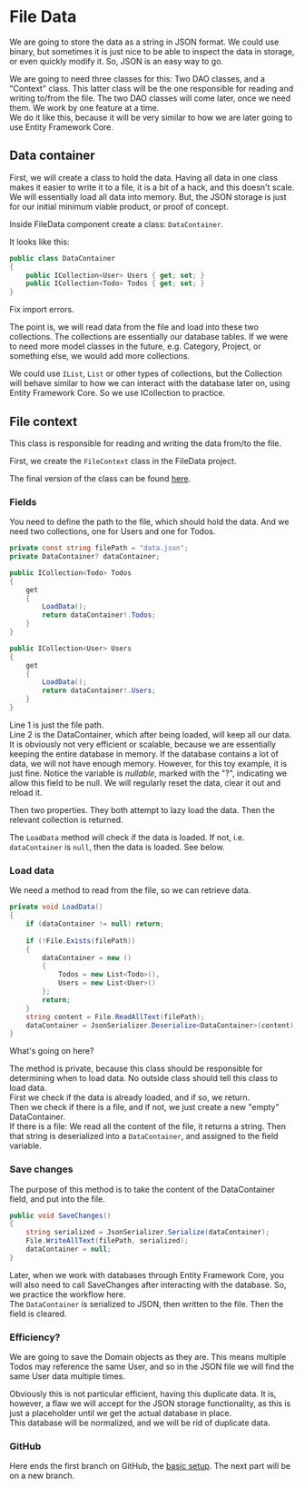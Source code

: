 # File Data

We are going to store the data as a string in JSON format. 
We could use binary, but sometimes it is just nice to be able to inspect the data in storage, or even quickly modify it. 
So, JSON is an easy way to go.

We are going to need three classes for this: Two DAO classes, and a "Context" class. 
This latter class will be the one responsible for reading and writing to/from the file. The two DAO classes will come later, once we need them. We work by one feature at a time.\
We do it like this, because it will be very similar to how we are later going to use Entity Framework Core.

## Data container

First, we will create a class to hold the data. Having all data in one class makes it easier to write it to a file, it is a bit of a hack, and this doesn't scale. We will essentially load all data into memory. But, the JSON storage is just for our initial minimum viable product, or proof of concept.

Inside FileData component create a class: `DataContainer`.

It looks like this:

```csharp
public class DataContainer
{
    public ICollection<User> Users { get; set; }
    public ICollection<Todo> Todos { get; set; }
}
```
Fix import errors.

The point is, we will read data from the file and load into these two collections. 
The collections are essentially our database tables. 
If we were to need more model classes in the future, e.g. Category, Project, or something else, we would add more collections.

We could use `IList`, `List` or other types of collections, 
but the Collection will behave similar to how we can interact with the database later on, using Entity Framework Core. 
So we use ICollection to practice.

## File context

This class is responsible for reading and writing the data from/to the file.

First, we create the `FileContext` class in the FileData project. 

The final version of the class can be found [here](https://github.com/TroelsMortensen/WasmTodo/blob/master/FileData/FileContext.cs).

### Fields

You need to define the path to the file, which should hold the data. And we need two collections, one for Users and one for Todos.

```csharp
private const string filePath = "data.json";
private DataContainer? dataContainer;

public ICollection<Todo> Todos
{
    get
    {
        LoadData();
        return dataContainer!.Todos;
    }
}

public ICollection<User> Users
{
    get
    {
        LoadData();
        return dataContainer!.Users;
    }
}
```

Line 1 is just the file path.\
Line 2 is the DataContainer, which after being loaded, will keep all our data. 
It is obviously not very efficient or scalable, because we are essentially keeping the entire database in memory. 
If the database contains a lot of data, we will not have enough memory. 
However, for this toy example, it is just fine.
Notice the variable is _nullable_, marked with the "?", indicating we allow this field to be null. We will regularly reset the data, clear it out and reload it.

Then two properties. They both attempt to lazy load the data. Then the relevant collection is returned.

The `LoadData` method will check if the data is loaded. If not, i.e. `dataContainer` is `null`, then the data is loaded. See below.

### Load data

We need a method to read from the file, so we can retrieve data.

```csharp
private void LoadData()
{
    if (dataContainer != null) return;
    
    if (!File.Exists(filePath))
    {
        dataContainer = new ()
        {
            Todos = new List<Todo>(),
            Users = new List<User>()
        };
        return;
    }
    string content = File.ReadAllText(filePath);
    dataContainer = JsonSerializer.Deserialize<DataContainer>(content);
}
```

What's going on here?

The method is private, because this class should be responsible for determining when to load data. 
No outside class should tell this class to load data.\
First we check if the data is already loaded, and if so, we return.\
Then we check if there is a file, and if not, we just create a new "empty" DataContainer.\
If there is a file: 
We read all the content of the file, it returns a string.
Then that string is deserialized into a `DataContainer`, and assigned to the field variable.

### Save changes

The purpose of this method is to take the content of the DataContainer field, and put into the file.
```csharp
public void SaveChanges()
{
    string serialized = JsonSerializer.Serialize(dataContainer);
    File.WriteAllText(filePath, serialized);
    dataContainer = null;
}
```
Later, when we work with databases through Entity Framework Core, you will also need to call SaveChanges after interacting with the database. 
So, we practice the workflow here.\
The `DataContainer` is serialized to JSON, then written to the file. Then the field is cleared.

### Efficiency?
We are going to save the Domain objects as they are. This means multiple Todos may reference the same User, and so in the JSON file we will find the same User data multiple times.

Obviously this is not particular efficient, having this duplicate data. It is, however, a flaw we will accept for the JSON storage functionality, as this is just a placeholder until we get the actual database in place.\
This database will be normalized, and we will be rid of duplicate data.

### GitHub
Here ends the first branch on GitHub, the [basic setup](https://github.com/TroelsMortensen/WasmTodo/tree/001_BasicSetup). The next part will be on a new branch.